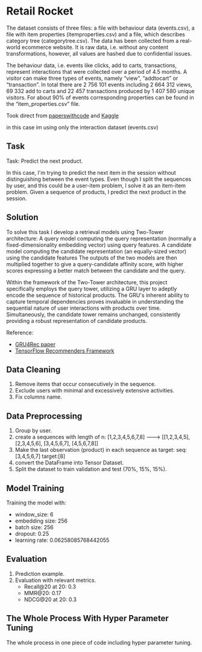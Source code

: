# Retail Rocket
The dataset consists of three files: a file with behaviour data (events.csv), a file with item properties (itemproperties.сsv) and a file, which describes category tree (categorytree.сsv). The data has been collected from a real-world ecommerce website. It is raw data, i.e. without any content transformations, however, all values are hashed due to confidential issues.

The behaviour data, i.e. events like clicks, add to carts, transactions, represent interactions that were collected over a period of 4.5 months. A visitor can make three types of events, namely “view”, “addtocart” or “transaction”. In total there are 2 756 101 events including 2 664 312 views, 69 332 add to carts and 22 457 transactions produced by 1 407 580 unique visitors. For about 90% of events corresponding properties can be found in the “item_properties.csv” file.

Took direct from [paperswithcode](https://paperswithcode.com/dataset/retailrocket) and [Kaggle](https://www.kaggle.com/datasets/retailrocket/ecommerce-dataset)

in this case im using only the interaction dataset (events.csv)

## Task 
Task: Predict the next product.

In this case, I'm trying to predict the next item in the session without distinguishing between the event types. Even though I split the sequences by user, and this could be a user-item problem, I solve it as an item-item problem. Given a sequence of products, I predict the next product in the session.

## Solution
To solve this task I develop a retrieval models using Two-Tower architecture:
A query model computing the query representation (normally a fixed-dimensionality embedding vector) using query features.
A candidate model computing the candidate representation (an equally-sized vector) using the candidate features
The outputs of the two models are then multiplied together to give a query-candidate affinity score, with higher scores expressing a better match between the candidate and the query.

Within the framework of the Two-Tower architecture, this project specifically employs the query tower, utilizing a GRU layer to adeptly encode the sequence of historical products. The GRU's inherent ability to capture temporal dependencies proves invaluable in understanding the sequential nature of user interactions with products over time. Simultaneously, the candidate tower remains unchanged, consistently providing a robust representation of candidate products.

Reference: 
- [GRU4Rec paper](https://arxiv.org/abs/1511.06939)
- [TensorFlow Recommenders Framework](https://www.tensorflow.org/recommenders/)


## Data Cleaning 
1. Remove items that occur consecutively in the sequence.
2. Exclude users with minimal and excessively extensive activities.
3. Fix columns name.

## Data Preprocessing
1. Group by user.
2. create a sequences with length of n: [1,2,3,4,5,6,7,8] ---> [[1,2,3,4,5], [2,3,4,5,6], [3,4,5,6,7], [4,5,6,7,8]]
3. Make the last observation (product) in each sequence as target: seq:[3,4,5,6,7] target:[8] 
4. convert the DataFrame into Tensor Dataset.
5. Split the dataset to train validation and test (70%, 15%, 15%).

## Model Training
Training the model with: 
- window_size: 6
- embedding size: 256 
- batch size: 256
- dropout: 0.25
- learning rate: 0.06258085768442055

## Evaluation
1. Prediction example.
2. Evaluation with relevant metrics.
    - Recall@20 at 20: 0.3
    - MMR@20: 0.17        
    - NDCG@20 at 20: 0.3

    

## The Whole Process With Hyper Parameter Tuning
The whole process in one piece of code including hyper parameter tuning.
